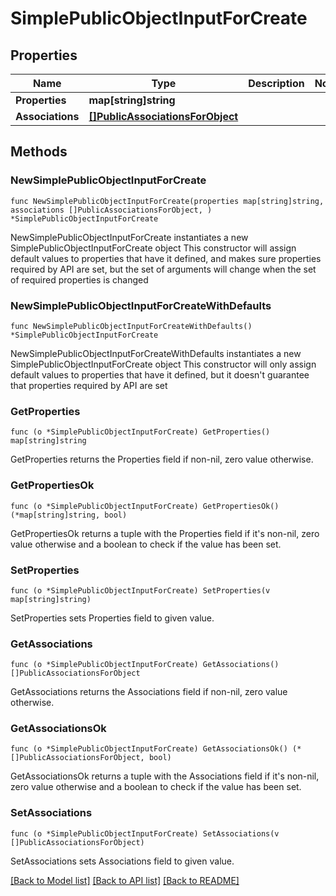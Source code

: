 # SimplePublicObjectInputForCreate

## Properties

Name | Type | Description | Notes
------------ | ------------- | ------------- | -------------
**Properties** | **map[string]string** |  | 
**Associations** | [**[]PublicAssociationsForObject**](PublicAssociationsForObject.md) |  | 

## Methods

### NewSimplePublicObjectInputForCreate

`func NewSimplePublicObjectInputForCreate(properties map[string]string, associations []PublicAssociationsForObject, ) *SimplePublicObjectInputForCreate`

NewSimplePublicObjectInputForCreate instantiates a new SimplePublicObjectInputForCreate object
This constructor will assign default values to properties that have it defined,
and makes sure properties required by API are set, but the set of arguments
will change when the set of required properties is changed

### NewSimplePublicObjectInputForCreateWithDefaults

`func NewSimplePublicObjectInputForCreateWithDefaults() *SimplePublicObjectInputForCreate`

NewSimplePublicObjectInputForCreateWithDefaults instantiates a new SimplePublicObjectInputForCreate object
This constructor will only assign default values to properties that have it defined,
but it doesn't guarantee that properties required by API are set

### GetProperties

`func (o *SimplePublicObjectInputForCreate) GetProperties() map[string]string`

GetProperties returns the Properties field if non-nil, zero value otherwise.

### GetPropertiesOk

`func (o *SimplePublicObjectInputForCreate) GetPropertiesOk() (*map[string]string, bool)`

GetPropertiesOk returns a tuple with the Properties field if it's non-nil, zero value otherwise
and a boolean to check if the value has been set.

### SetProperties

`func (o *SimplePublicObjectInputForCreate) SetProperties(v map[string]string)`

SetProperties sets Properties field to given value.


### GetAssociations

`func (o *SimplePublicObjectInputForCreate) GetAssociations() []PublicAssociationsForObject`

GetAssociations returns the Associations field if non-nil, zero value otherwise.

### GetAssociationsOk

`func (o *SimplePublicObjectInputForCreate) GetAssociationsOk() (*[]PublicAssociationsForObject, bool)`

GetAssociationsOk returns a tuple with the Associations field if it's non-nil, zero value otherwise
and a boolean to check if the value has been set.

### SetAssociations

`func (o *SimplePublicObjectInputForCreate) SetAssociations(v []PublicAssociationsForObject)`

SetAssociations sets Associations field to given value.



[[Back to Model list]](../README.md#documentation-for-models) [[Back to API list]](../README.md#documentation-for-api-endpoints) [[Back to README]](../README.md)


